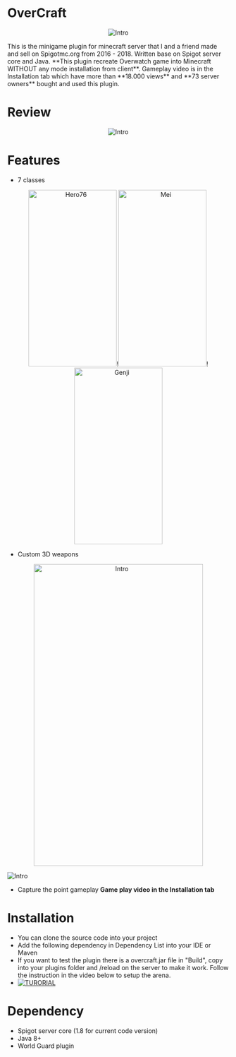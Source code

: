 # OverCraft
<p align="center">
<img src="https://proxy.spigotmc.org/dd273cd83de701fa75dde3103dbc52b13324ea23?url=https%3A%2F%2Fi.gyazo.com%2Fa79c6a5ed3ff4163c9b03ecb07b83cbd.png" alt="Intro">
</p>
This is the minigame plugin for minecraft server that I and a friend made and sell on Spigotmc.org from 2016 - 2018. Written base on Spigot server core and Java. **This plugin recreate Overwatch game into Minecraft WITHOUT any mode installation from client**. Gameplay video is in the Installation tab which have more than **18.000 views** and **73 server owners** bought and used this plugin. 

# Review
<p align="center">
<img src="https://i.ibb.co/5k68J46/Screen-Shot-2020-09-09-at-2-18-15-PM.png" alt="Intro">
</p>

# Features
- 7 classes
<p align="center">
<img src="https://proxy.spigotmc.org/84a1395a993a07c1ff692da0f058cbfe6a1011b8?url=http%3A%2F%2Fi.imgur.com%2FkenMVpj.png" alt="Hero76" width="200" height="400">!<img src="https://proxy.spigotmc.org/e4dff848a9a34be5856c9965881c7480ad2b21ef?url=http%3A%2F%2Fi.imgur.com%2FIb4dbHh.png" alt="Mei" width="200" height="400">!<img src="https://proxy.spigotmc.org/1c045f970c8ce422119df7759a353da3ac33573e?url=http%3A%2F%2Fi.imgur.com%2FwhXfXZt.png" alt="Genji" width="200" height="400">
</p>

- Custom 3D weapons
<p align="center">
<img src="https://proxy.spigotmc.org/c43c0de5c1640c679df9d5f6705a3eeebd3a5f04?url=https%3A%2F%2Fi.gyazo.com%2F8f949e0504e1079e0beb0f45092c6ba2.png" alt="Intro" width="384" height="684">

</p align="center">
<img src="https://proxy.spigotmc.org/129ccdc1907f3554afb9359e42db3b6731c819b4?url=http%3A%2F%2Fi.imgur.com%2F1mY5aIF.png" alt="Intro">
</p>

- Capture the point gameplay **Game play video in the Installation tab**

# Installation
- You can clone the source code into your project
- Add the following dependency in Dependency List into your IDE or Maven
- If you want to test the plugin there is a overcraft.jar file in "Build", copy into your plugins folder and /reload on the server to make it work. Follow the instruction in the video below to setup the arena.
- [![TURORIAL](http://img.youtube.com/vi/Pk5nKFZlTtc/0.jpg)](http://www.youtube.com/watch?v=Pk5nKFZlTtc "Overcraft Installation Tutorial")

# Dependency
- Spigot server core (1.8 for current code version)
- Java 8+
- World Guard plugin
